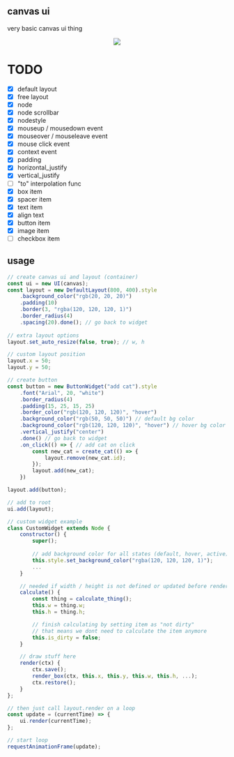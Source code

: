## canvas ui
very basic canvas ui thing

<p align="center">
  <img src="https://github.com/mezleca/canvas-ui/blob/main/static/showcase.png">
</p>

# TODO
- [x] default layout
- [x] free layout
- [x] node
- [x] node scrollbar
- [x] nodestyle
- [x] mouseup / mousedown event
- [x] mouseover / mouseleave event
- [x] mouse click event
- [x] context event
- [x] padding
- [x] horizontal_justify
- [x] vertical_justify
- [ ] "to" interpolation func
- [x] box item
- [x] spacer item
- [x] text item
- [x] align text
- [x] button item
- [x] image item
- [ ] checkbox item

## usage
```js
// create canvas ui and layout (container)
const ui = new UI(canvas);
const layout = new DefaultLayout(800, 400).style
    .background_color("rgb(20, 20, 20)")
    .padding(10)
    .border(3, "rgba(120, 120, 120, 1)")
    .border_radius(4)
    .spacing(20).done(); // go back to widget
    
// extra layout options
layout.set_auto_resize(false, true); // w, h

// custom layout position
layout.x = 50;
layout.y = 50;

// create button
const button = new ButtonWidget("add cat").style
    .font("Arial", 20, "white")
    .border_radius(4)
    .padding(15, 25, 15, 25)
    .border_color("rgb(120, 120, 120)", "hover")
    .background_color("rgb(50, 50, 50)") // default bg color
    .background_color("rgb(120, 120, 120)", "hover") // hover bg color
    .vertical_justify("center")
    .done() // go back to widget
    .on_click(() => { // add cat on click
        const new_cat = create_cat(() => {
            layout.remove(new_cat.id);
        });
        layout.add(new_cat);
    })

layout.add(button);

// add to root
ui.add(layout);

// custom widget example
class CustomWidget extends Node {
    constructor() {
        super();
        
        // add background color for all states (default, hover, active)
        this.style.set_background_color("rgba(120, 120, 120, 1)");
        ...
    }

    // needed if width / height is not defined or updated before render
    calculate() {
        const thing = calculate_thing();
        this.w = thing.w;
        this.h = thing.h;

        // finish calculating by setting item as "not dirty"
        // that means we dont need to calculate the item anymore
        this.is_dirty = false;
    }

    // draw stuff here
    render(ctx) {
        ctx.save();
        render_box(ctx, this.x, this.y, this.w, this.h, ...);
        ctx.restore();
    }
};

// then just call layout.render on a loop
const update = (currentTime) => {
    ui.render(currentTime);
};

// start loop
requestAnimationFrame(update);
```
